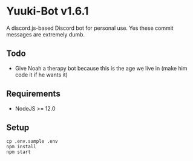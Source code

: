 # Yuuki-Bot v1.6.1
A discord.js-based Discord bot for personal use. Yes these commit messages are extremely dumb.

## Todo
- Give Noah a therapy bot because this is the age we live in (make him code it if he wants it)

## Requirements
- NodeJS >= 12.0

## Setup
```
cp .env.sample .env
npm install
npm start
```
